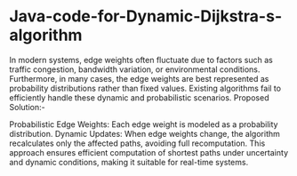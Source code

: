 # Java-code-for-Dynamic-Dijkstra-s-algorithm
In modern systems, edge weights often fluctuate due to factors such as traffic congestion, bandwidth variation, or environmental conditions. Furthermore, in many cases, the edge weights are best represented as probability distributions rather than fixed values. Existing algorithms fail to efficiently handle these dynamic and probabilistic scenarios.
Proposed Solution:-

Probabilistic Edge Weights: Each edge weight is modeled as a probability distribution.
Dynamic Updates: When edge weights change, the algorithm recalculates only the affected paths, avoiding full recomputation.
This approach ensures efficient computation of shortest paths under uncertainty and dynamic conditions, making it suitable for real-time systems.
